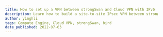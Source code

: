 ```yaml
---
title: How to set up a VPN between strongSwan and Cloud VPN with IPv6
description: Learn how to build a site-to-site IPsec VPN between strongSwan and Cloud VPN.
author: yinghli
tags: Compute Engine, Cloud VPN, strongSwan, bird
date_published: 2022-07-03
---
```

